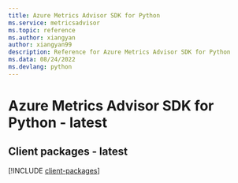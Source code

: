 ```yaml
---
title: Azure Metrics Advisor SDK for Python
ms.service: metricsadvisor
ms.topic: reference
ms.author: xiangyan
author: xiangyan99
description: Reference for Azure Metrics Advisor SDK for Python
ms.data: 08/24/2022
ms.devlang: python
---
```

# Azure Metrics Advisor SDK for Python - latest

## Client packages - latest
[!INCLUDE [client-packages](metrics-advisor-client-index.md)]